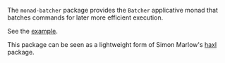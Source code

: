 The `monad-batcher` package provides the `Batcher` applicative monad that
batches commands for later more efficient execution.

See the [example](https://github.com/basvandijk/monad-batcher/blob/master/example.hs).

This package can be seen as a lightweight form of Simon Marlow's
[haxl](http://hackage.haskell.org/package/haxl) package.

